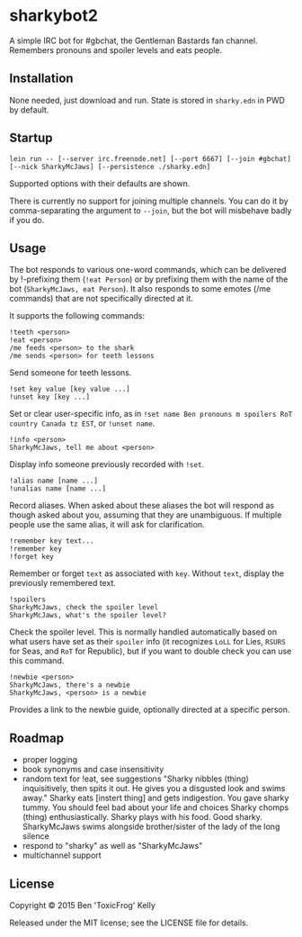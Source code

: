 # sharkybot2

A simple IRC bot for #gbchat, the Gentleman Bastards fan channel. Remembers pronouns and spoiler levels and eats people.

## Installation

None needed, just download and run. State is stored in `sharky.edn` in PWD by default.

## Startup

    lein run -- [--server irc.freenode.net] [--port 6667] [--join #gbchat] [--nick SharkyMcJaws] [--persistence ./sharky.edn]

Supported options with their defaults are shown.

There is currently no support for joining multiple channels. You can do it by comma-separating the argument to `--join`, but the bot will misbehave badly if you do.

## Usage

The bot responds to various one-word commands, which can be delivered by !-prefixing them (`!eat Person`) or by prefixing them with the name of the bot (`SharkyMcJaws, eat Person`). It also responds to some emotes (/me commands) that are not specifically directed at it.

It supports the following commands:

    !teeth <person>
    !eat <person>
    /me feeds <person> to the shark
    /me sends <person> for teeth lessons

Send someone for teeth lessons.

    !set key value [key value ...]
    !unset key [key ...]

Set or clear user-specific info, as in `!set name Ben pronouns m spoilers RoT country Canada tz EST`, or `!unset name`.

    !info <person>
    SharkyMcJaws, tell me about <person>

Display info someone previously recorded with `!set`.

    !alias name [name ...]
    !unalias name [name ...]

Record aliases. When asked about these aliases the bot will respond as though asked about you, assuming that they are unambiguous. If multiple people use the same alias, it will ask for clarification.

    !remember key text...
    !remember key
    !forget key

Remember or forget `text` as associated with `key`. Without `text`, display the previously remembered text.

    !spoilers
    SharkyMcJaws, check the spoiler level
    SharkyMcJaws, what's the spoiler level?

Check the spoiler level. This is normally handled automatically based on what users have set as their `spoiler` info (it recognizes `LoLL` for Lies, `RSURS` for Seas, and `RoT` for Republic), but if you want to double check you can use this command.

    !newbie <person>
    SharkyMcJaws, there's a newbie
    SharkyMcJaws, <person> is a newbie

Provides a link to the newbie guide, optionally directed at a specific person.


## Roadmap

- proper logging
- book synonyms and case insensitivity
- random text for !eat, see suggestions
  <Ariaste> "Sharky nibbles (thing) inquisitively, then spits it out. He gives you a disgusted look and swims away."
  <booty> Sharky eats [instert thing] and gets indigestion. You gave sharky tummy. You should feel bad about your life and choices
  <Ariaste> Sharky chomps (thing) enthusiastically.
  <booty> Sharky plays with his food. Good sharky.
  <semirose> SharkyMcJaws swims alongside brother/sister of the lady of the long silence
- respond to "sharky" as well as "SharkyMcJaws"
- multichannel support

## License

Copyright © 2015 Ben 'ToxicFrog' Kelly

Released under the MIT license; see the LICENSE file for details.
